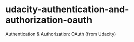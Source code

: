# udacity-authentication-and-authorization-oauth
Authentication &amp; Authorization: OAuth (from Udacity)
